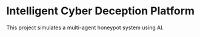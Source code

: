 # Intelligent Cyber Deception Platform
This project simulates a multi-agent honeypot system using AI.
